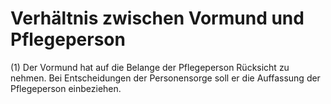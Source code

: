 # Verhältnis zwischen Vormund und Pflegeperson

(1) Der Vormund hat auf die Belange der Pflegeperson Rücksicht zu nehmen. Bei Entscheidungen der Personensorge soll er die Auffassung der Pflegeperson einbeziehen.